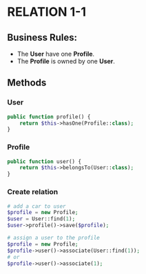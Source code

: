 # RELATION 1-1

## Business Rules:

-   The **User** have one **Profile**.
-   The **Profile** is owned by one **User**.

## Methods

### User

```php
public function profile() {
    return $this->hasOne(Profile::class);
}
```

### Profile

```php
public function user() {
    return $this->belongsTo(User::class);
}
```

### Create relation

```php
# add a car to user
$profile = new Profile;
$user = User::find(1);
$user->profile()->save($profile);

# assign a user to the profile
$profile = new Profile;
$profile->user()->associate(User::find(1));
# or 
$profile->user()->associate(1);
```
